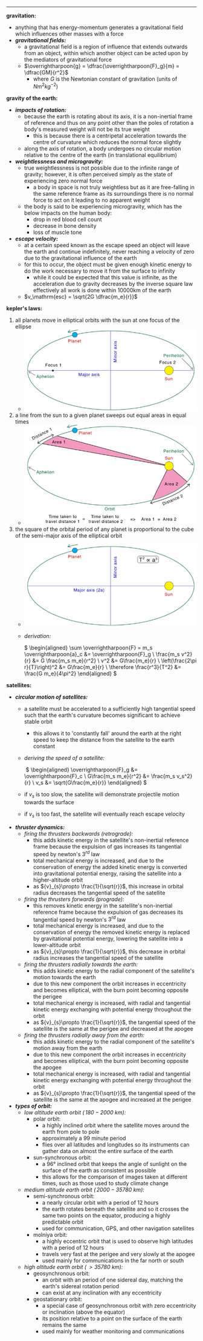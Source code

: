 
-----
**gravitation:**
- anything that has energy-momentum generates a gravitational field which influences other masses with a force
- ***gravitational fields:***
  - a gravitational field is a region of influence that extends outwards from an object, within which another object can be acted upon by the mediators of gravitational force
  - $\overrightharpoon{g} = \dfrac{\overrightharpoon{F}_g}{m} = \dfrac{GM}{r^2}$
    - where $G$ is the Newtonian constant of gravitation (units of $N{m}^{2}{kg}^{-2}$)

**gravity of the earth:**
- ***impacts of rotation:***
  - because the earth is rotating about its axis, it is a non-inertial frame of reference and thus on any point other than the poles of rotation a body's measured weight will not be its true weight
    - this is because there is a centripetal acceleration towards the centre of curvature which reduces the normal force slightly
  - along the axis of rotation, a body undergoes no circular motion relative to the centre of the earth (in translational equilibrium)
- ***weightlessness and microgravity:***
  - true weightlessness is not possible due to the infinite range of gravity; however, it is often perceived simply as the state of experiencing zero normal force
    - a body in space is not truly weightless but as it are free-falling in the same reference frame as its surroundings there is no normal force to act on it leading to no apparent weight
  - the body is said to be experiencing microgravity, which has the below impacts on the human body:
    - drop in red blood cell count
    - decrease in bone density
    - loss of muscle tone
- ***escape velocity:***
  - at a certain speed known as the escape speed an object will leave the earth and continue indefinitely, never reaching a velocity of zero due to the gravitational influence of the earth
  - for this to occur, the object must be given enough kinetic energy to do the work necessary to move it from the surface to infinity
    - while it could be expected that this value is infinite, as the acceleration due to gravity decreases by the inverse square law effectively all work is done within 10000km of the earth
  - $v_\mathrm{esc} = \sqrt{2G \dfrac{m_e}{r}}$

**kepler's laws:**
1. all planets move in elliptical orbits with the sun at one focus of the ellipse
    - ![](./images/image_1.7364466c.jpg)
2. a line from the sun to a given planet sweeps out equal areas in equal times
    - ![](./images/image_2.38ec0da5.jpg)
3. the square of the orbital period of any planet is proportional to the cube of the semi-major axis of the elliptical orbit
    - ![](./images/image_3.c7423826.jpg)
    - *derivation:*
    
      $
      \begin{aligned}
      \sum \overrightharpoon{F} = m_s \overrightharpoon{a}_c &= \overrightharpoon{F}_g \\
      \frac{m_s v^2}{r} &= G \frac{m_s m_e}{r^2} \\
      v^2 &= G\frac{m_e}{r} \\
      \left(\frac{2\pi r}{T}\right)^2 &= G\frac{m_e}{r} \\
      \therefore \frac{r^3}{T^2} &= \frac{G m_e}{4\pi^2}
      \end{aligned}
      $

**satellites:**
- ***circular motion of satellites:***
  - a satellite must be accelerated to a sufficiently high tangential speed such that the earth's curvature becomes significant to achieve stable orbit
    - this allows it to 'constantly fall' around the earth at the right speed to keep the distance from the satellite to the earth constant
  - *deriving the speed of a satellite:*

     $
    \begin{aligned}
    \overrightharpoon{F}_g &= \overrightharpoon{F}_c \\
    G\frac{m_s m_e}{r^2} &= \frac{m_s v_s^2}{r} \\
    v_s &= \sqrt{G\frac{m_e}{r}}
    \end{aligned}
    $
  - if ${v}_{s}$ is too slow, the satellite will demonstrate projectile motion towards the surface
  - if ${v}_{s}$ is too fast, the satellite will eventually reach escape velocity
- ***thruster dynamics:***
  - *firing the thrusters backwards (retrograde):*
    - this adds kinetic energy in the satellite's non-inertial reference frame because the expulsion of gas increases its tangential speed by newton's $3^{rd}$ law
    - total mechanical energy is increased, and due to the conservation of energy the added kinetic energy is converted into gravitational potential energy, raising the satellite into a higher-altitude orbit
    - as ${v}_{s}\propto \frac{1}{\sqrt{r}}$, this increase in orbital radius decreases the tangential speed of the satellite
  - *firing the thrusters forwards (prograde):*
    - this removes kinetic energy in the satellite's non-inertial reference frame because the expulsion of gas decreases its tangential speed by newton's $3^{rd}$ law
    - total mechanical energy is increased, and due to the conservation of energy the removed kinetic energy is replaced by gravitational potential energy, lowering the satellite into a lower-altitude orbit
    - as ${v}_{s}\propto \frac{1}{\sqrt{r}}$, this decrease in orbital radius increases the tangential speed of the satellite
  - *firing the thrusters radially towards the earth:*
    - this adds kinetic energy to the radial component of the satellite's motion towards the earth
    - due to this new component the orbit increases in eccentricity and becomes elliptical, with the burn point becoming opposite the perigee
    - total mechanical energy is increased, with radial and tangential kinetic energy exchanging with potential energy throughout the orbit
    - as ${v}_{s}\propto \frac{1}{\sqrt{r}}$, the tangential speed of the satellite is the same at the perigee and decreased at the apogee
  - *firing the thrusters radially away from the earth:*
    - this adds kinetic energy to the radial component of the satellite's motion away from the earth
    - due to this new component the orbit increases in eccentricity and becomes elliptical, with the burn point becoming opposite the apogee
    - total mechanical energy is increased, with radial and tangential kinetic energy exchanging with potential energy throughout the orbit
    - as ${v}_{s}\propto \frac{1}{\sqrt{r}}$, the tangential speed of the satellite is the same at the apogee and increased at the perigee
- ***types of orbit:***
  - *low altitude earth orbit ($\, 180 - 2000 \:\mathrm{km}$):*
    - polar orbit:
      - a highly inclined orbit where the satellite moves around the earth from pole to pole
      - approximately a 99 minute period
      - flies over all latitudes and longitudes so its instruments can gather data on almost the entire surface of the earth
    - sun-synchronous orbit:
      - a 96° inclined orbit that keeps the angle of sunlight on the surface of the earth as consistent as possible
      - this allows for the comparison of images taken at different times, such as those used to study climate change
  - *medium altitude earth orbit ($\, 2000 - 35780 \:\mathrm{km}$):*
    - semi-synchronous orbit:
      - a nearly circular orbit with a period of 12 hours
      - the earth rotates beneath the satellite and so it crosses the same two points on the equator, producing a highly predictable orbit
      - used for communication, GPS, and other navigation satellites
    - molniya orbit:
      - a highly eccentric orbit that is used to observe high latitudes with a period of 12 hours
      - travels very fast at the perigee and very slowly at the apogee
      - used mainly for communications in the far north or south
  - *high altitude earth orbit ($\, >35780 \:\mathrm{km}$):*
    - geosynchronous orbit:
      - an orbit with an period of one sidereal day, matching the earth's sidereal rotation period
      - can exist at any inclination with any eccentricity
    - geostationary orbit:
      - a special case of geosynchronous orbit with zero eccentricity or inclination (above the equator)
      - its position relative to a point on the surface of the earth remains the same
      - used mainly for weather monitoring and communications
